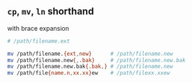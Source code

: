 `cp`, `mv`, `ln` shorthand
---
with brace expansion
```sh
# /path/filename.ext

mv /path/filename.{ext,new}      # /path/filename.new
mv /path/filename.new{,.bak}     # /path/filename.new.bak
mv /path/filename.new.bak{.bak,} # /path/filename.new
mv /path/file{name.n,xx.xx}ew    # /path/filexx.xxew
```

